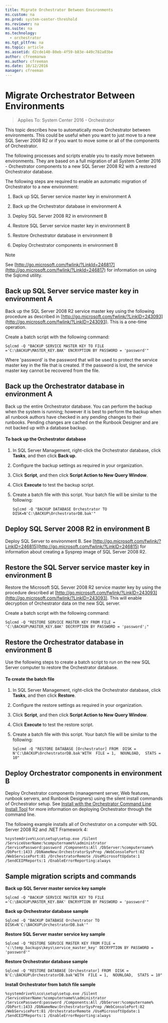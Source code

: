 ```yaml
---
title: Migrate Orchestrator Between Environments
ms.custom: na
ms.prod: system-center-threshold
ms.reviewer: na
ms.suite: na
ms.technology:
  - orchestrator
ms.tgt_pltfrm: na
ms.topic: article
ms.assetid: d2cde140-80eb-4f59-b83e-449c782a03be
author: cfreemanwa
ms.author: cfreeman
ms.date: 10/12/2016
manager: cfreeman
---
```

# Migrate Orchestrator Between Environments

> Applies To: System Center 2016 - Orchestrator

This topic describes how to automatically move Orchestrator between environments. This could be useful when you want to just move to a new SQL Server 2008 R2 or if you want to move some or all of the components of Orchestrator.  

The following processes and scripts enable you to easily move between environments. They are based on a full migration of all System Center 2016 - Orchestrator components to a new SQL Server 2008 R2 with a restored Orchestrator database.  

The following steps are required to enable an automatic migration of Orchestrator to a new environment:  

1.  Back up SQL Server service master key in environment A  

2.  Back up the Orchestrator database in environment A  

3.  Deploy SQL Server 2008 R2 in environment B  

4.  Restore SQL Server service master key in environment B  

5.  Restore Orchestrator database in environment B  

6.  Deploy Orchestrator components in environment B  

> [!NOTE]  
> See [http://go.microsoft.com/fwlink/?LinkId=246817](http://go.microsoft.com/fwlink/?LinkId=246817) for information on using the Sqlcmd utility.  

## <a name="SCO_Migrate1"></a>Back up SQL Server service master key in environment A  
Back up the SQL Server 2008 R2 service master key using the following procedure as described in [http://go.microsoft.com/fwlink/?LinkID=243093](http://go.microsoft.com/fwlink/?LinkID=243093).  This is a one-time operation.  

Create a batch script with the following command:  

```  
Sqlcmd -Q "BACKUP SERVICE MASTER KEY TO FILE ='C:\BACKUP\MASTER_KEY.BAK' ENCRYPTION BY PASSWORD = 'password'"  

```  

Where 'password' is the password that will be used to protect the service master key in the file that is created. If the password is lost, the service master key cannot be recovered from the file.  

## <a name="SCO_Migrate2"></a>Back up the Orchestrator database in environment A  
Back up the entire Orchestrator database.  You can perform the backup when the system is running; however it is best to perform the backup when all runbook authors have checked in any pending changes to their runbooks. Pending changes are cached on the Runbook Designer and are not backed up with a database backup.  

#### To back up the Orchestrator database  

1.  In SQL Server Management, right-click the Orchestrator database, click **Tasks**, and then click **Back up**.  

2.  Configure the backup settings as required in your organization.  

3.  Click **Script**, and then click **Script Action to New Query Window**.  

4.  Click **Execute** to test the backup script.  

5.  Create a batch file with this script. Your batch file will be similar to the following:  

    ```  
    Sqlcmd -Q "BACKUP DATABASE Orchestrator TO DISK=N'C:\BACKUP\OrchestratorDB.bak'"  
    ```  

## <a name="SCO_Migrate3"></a>Deploy SQL Server 2008 R2 in environment B  
Deploy SQL Server to environment B. See [http://go.microsoft.com/fwlink/?LinkID=246815](http://go.microsoft.com/fwlink/?LinkID=246815) for information about creating a Sysprep image of SQL Server 2008 R2.  

## <a name="SCO_Migrate4"></a>Restore the SQL Server service master key in environment B  
Restore the Microsoft SQL Sevver 2008 R2 service master key by using the procedure described at [http://go.microsoft.com/fwlink/?LinkID=243093](http://go.microsoft.com/fwlink/?LinkID=243093).  This will enable decryption of Orchestrator data on the new SQL server.  

Create a batch script with the following command:  

```  
Sqlcmd -Q "RESTORE SERVICE MASTER KEY FROM FILE = 'C:\BACKUP\MASTER_KEY.BAK' DECRYPTION BY PASSWORD = 'password';"  

```  

## <a name="SCO_Migrate5"></a>Restore the Orchestrator database in environment B  
Use the following steps to create a batch script to run on the new SQL Server computer to restore the Orchestrator database.  

#### To create the batch file  

1.  In SQL Server Management, right-click the Orchestrator database, click **Tasks**, and then click **Restore**.  

2.  Configure the restore settings as required in your organization.  

3.  Click **Script**, and then click **Script Action to New Query Window**.  

4.  Click **Execute** to test the restore script.  

5.  Create a batch file with this script. Your batch file will be similar to the following:  

    ```  
    Sqlcmd -Q "RESTORE DATABASE [Orchestrator] FROM  DISK = N'C:\BACKUP\OrchestratorDB.bak'WITH  FILE = 1,  NOUNLOAD,  STATS = 10"  

    ```  

## <a name="SCO_Migrate6"></a>Deploy Orchestrator components in environment B  
Deploy Orchestrator components \(management server, Web features, runbook servers, and Runbook Designers\) using the silent install commands of Orchestrator setup. See [Install with the Orchestrator Command Line Install Tool](../deploy/how-to-install-orchestrator-from-the-command-prompt.md) for more information on deploying Orchestrator through the command line.  

The following example installs all of Orchestrator on a computer with SQL Server 2008 R2 and .NET Framework&nbsp;4:  

```  
%systemdrive%\sco\setup\setup.exe /Silent /ServiceUserName:%computername%\administrator /ServicePassword:password /Components:All /DbServer:%computername%  /DbPort:1433 /DbNameNew:OrchestratorSysPrep /WebConsolePort:82 /WebServicePort:81 /OrchestratorRemote /UseMicrosoftUpdate:1 /SendCEIPReports:1 /EnableErrorReporting:always  

```  

## Sample migration scripts and commands  
**Back up SQL Server master service key sample**  

```  
Sqlcmd -Q "BACKUP SERVICE MASTER KEY TO FILE ='C:\BACKUP\MASTER_KEY.BAK' ENCRYPTION BY PASSWORD = 'password'"  

```  

**Back up Orchestrator database sample**  

```  
Sqlcmd -Q "BACKUP DATABASE Orchestrator TO DISK=N'C:\BACKUP\OrchestratorDB.bak'"  
```  

**Restore SQL Server master service key sample**  

```  
Sqlcmd -Q "RESTORE SERVICE MASTER KEY FROM FILE = 'c:\temp_backups\keys\service_master_key' DECRYPTION BY PASSWORD = 'password'"  
```  

**Restore Orchestrator database sample**  

```  
Sqlcmd -Q "RESTORE DATABASE [Orchestrator] FROM  DISK = N'C:\BACKUP\OrchestratorDB.bak'WITH  FILE = 1,  NOUNLOAD,  STATS = 10"  
```  

**Install Orchestrator from batch file sample**  

```  
%systemdrive%\sco\setup\setup.exe /Silent /ServiceUserName:%computername%\administrator /ServicePassword:password /Components:All /DbServer:%computername%  /DbPort:1433 /DbNameNew:OrchestratorSysPrep /WebConsolePort:82 /WebServicePort:81 /OrchestratorRemote /UseMicrosoftUpdate:1 /SendCEIPReports:1 /EnableErrorReporting:always  

```  
